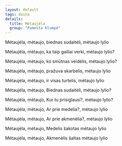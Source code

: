 ```yaml
---
layout: default
tags: daina
details:
  title: Mėtaujėla
  group: "Pamesta Klumpė"
---
```


Mėtaujėla, mėtaujo,
biednas sudaitėli,
mėtaujo lylio

Mėtaujėla, mėtaujo,
ka taip gailiai verki,
mėtaujo lylio?

Mėtaujėla, mėtaujo,
ko smūtnas veidėlis,
mėtaujo lylio?

Mėtaujėla, mėtaujo,
pražuva skarbelis,
mėtaujo lylio

Mėtaujėla, mėtaujo,
ir visas turtelis,
mėtaujo lylio

Mėtaujėla, mėtaujo,
Biednas sudaitėli,
mėtaujo lylio?

Mėtaujėla, mėtaujo,
Kur tu prisiglausi?,
mėtaujo lylio?

Mėtaujėla, mėtaujo,
Ar prie medelia?,
mėtaujo lylio

Mėtaujėla, mėtaujo,
Ar prie akmenėlia?,
mėtaujo lylio

Mėtaujėla, mėtaujo,
Medelis šakotas
mėtaujo lylio

Mėtaujėla, mėtaujo,
Akmenėlis šaltas
mėtaujo lylio

